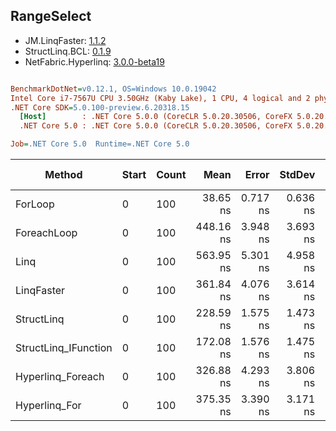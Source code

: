 ﻿## RangeSelect

- JM.LinqFaster: [1.1.2](https://www.nuget.org/packages/JM.LinqFaster/1.1.2)
- StructLinq.BCL: [0.1.9](https://www.nuget.org/packages/StructLinq.BCL/0.1.9)
- NetFabric.Hyperlinq: [3.0.0-beta19](https://www.nuget.org/packages/NetFabric.Hyperlinq/3.0.0-beta19)

``` ini

BenchmarkDotNet=v0.12.1, OS=Windows 10.0.19042
Intel Core i7-7567U CPU 3.50GHz (Kaby Lake), 1 CPU, 4 logical and 2 physical cores
.NET Core SDK=5.0.100-preview.6.20318.15
  [Host]        : .NET Core 5.0.0 (CoreCLR 5.0.20.30506, CoreFX 5.0.20.30506), X64 RyuJIT
  .NET Core 5.0 : .NET Core 5.0.0 (CoreCLR 5.0.20.30506, CoreFX 5.0.20.30506), X64 RyuJIT

Job=.NET Core 5.0  Runtime=.NET Core 5.0  

```
|               Method | Start | Count |      Mean |    Error |   StdDev | Ratio | RatioSD |  Gen 0 | Gen 1 | Gen 2 | Allocated |
|--------------------- |------ |------ |----------:|---------:|---------:|------:|--------:|-------:|------:|------:|----------:|
|              ForLoop |     0 |   100 |  38.65 ns | 0.717 ns | 0.636 ns |  1.00 |    0.00 |      - |     - |     - |         - |
|          ForeachLoop |     0 |   100 | 448.16 ns | 3.948 ns | 3.693 ns | 11.60 |    0.17 | 0.0267 |     - |     - |      56 B |
|                 Linq |     0 |   100 | 563.95 ns | 5.301 ns | 4.958 ns | 14.59 |    0.27 | 0.0420 |     - |     - |      88 B |
|           LinqFaster |     0 |   100 | 361.84 ns | 4.076 ns | 3.614 ns |  9.36 |    0.14 | 0.4053 |     - |     - |     848 B |
|           StructLinq |     0 |   100 | 228.59 ns | 1.575 ns | 1.473 ns |  5.92 |    0.10 |      - |     - |     - |         - |
| StructLinq_IFunction |     0 |   100 | 172.08 ns | 1.576 ns | 1.475 ns |  4.45 |    0.09 |      - |     - |     - |         - |
|    Hyperlinq_Foreach |     0 |   100 | 326.88 ns | 4.293 ns | 3.806 ns |  8.46 |    0.16 |      - |     - |     - |         - |
|        Hyperlinq_For |     0 |   100 | 375.35 ns | 3.390 ns | 3.171 ns |  9.72 |    0.18 |      - |     - |     - |         - |
